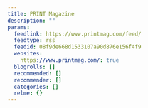 ```yaml
---
title: PRINT Magazine
description: ""
params:
  feedlink: https://www.printmag.com/feed/
  feedtype: rss
  feedid: 08f9de668d1533107a90d876e156f4f9
  websites:
    https://www.printmag.com/: true
  blogrolls: []
  recommended: []
  recommender: []
  categories: []
  relme: {}
---
```


